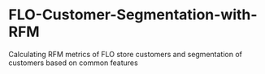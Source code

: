 # FLO-Customer-Segmentation-with-RFM
Calculating RFM metrics of FLO store customers and segmentation of customers based on common features

